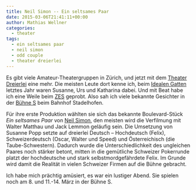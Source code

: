 ```yaml
---
title: Neil Simon -- Ein seltsames Paar
date: 2015-03-06T21:41:11+00:00
author: Mathias Wellner
categories:
  - theater
tags:
  - ein seltsames paar
  - neil simon
  - odd couple
  - theater dreierlei
---
```

Es gibt viele Amateur-Theatergruppen in Zürich, und jetzt mit dem <a href="http://theater-dreierlei.ch" title="Theater Dreierlei" target="_blank">Theater Dreierlei</a> eine mehr. Die meisten Leute dort kenne ich, beim [Idealen Gatten](http://www.mwellner.de/schauspiel/ein-idealer-gatte/ "Ein idealer Gatte") letztes Jahr waren Susanne, Urs und Katharina dabei. Und mit Beat habe ich eine Weile beim <a href="http://zes-info.ch" title="Zentrum für Entwicklung im Schauspiel" target="_blank">ZES</a> geprobt. Also sah ich viele bekannte Gesichter in der <a href="http://www.buehne-s.ch/" title="Bühne S" target="_blank">Bühne S</a> beim Bahnhof Stadelhofen. 

Für ihre erste Produktion wählten sie sich das bekannte Boulevard-Stück _Ein seltsames Paar_ von <a href="http://de.wikipedia.org/wiki/Neil_Simon" title="Neil Simon" target="_blank">Neil Simon</a>, den meisten wird die Verfilmung mit Walter Matthau und Jack Lemmon geläufig sein. Die Umsetzung von Susanne Popp setzte auf dreierlei Deutsch &ndash; Hochdeutsch (Felix), Schweizerdeutsch (Oscar, Walter und Speed) und Österreichisch (die Taube-Schwestern). Dadurch wurde die Unterschiedlichkeit des ungleichen Paares noch stärker betont, mitten in die gemütliche Schweizer Pokerrunde platzt der hochdeutsche und stark selbstmordgefährdete Felix. Im Grunde wird damit die Realität in vielen Schweizer Firmen auf die Bühne gebracht. 

Ich habe mich prächtig amüsiert, es war ein lustiger Abend. Sie spielen noch am 8. und 11.-14. März in der Bühne S.